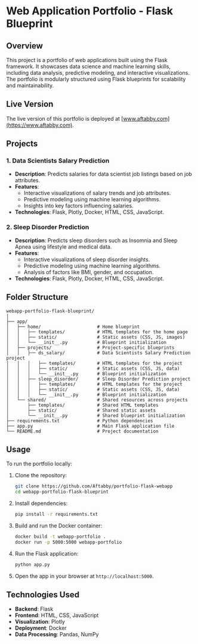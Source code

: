 # Web Application Portfolio - Flask Blueprint

## Overview
This project is a portfolio of web applications built using the Flask framework. It showcases data science and machine learning skills, including data analysis, predictive modeling, and interactive visualizations. The portfolio is modularly structured using Flask blueprints for scalability and maintainability.

## Live Version
The live version of this portfolio is deployed at [www.aftabby.com](https://www.aftabby.com).

## Projects
### 1. Data Scientists Salary Prediction
- **Description**: Predicts salaries for data scientist job listings based on job attributes.
- **Features**:
  - Interactive visualizations of salary trends and job attributes.
  - Predictive modeling using machine learning algorithms.
  - Insights into key factors influencing salaries.
- **Technologies**: Flask, Plotly, Docker, HTML, CSS, JavaScript.

### 2. Sleep Disorder Prediction
- **Description**: Predicts sleep disorders such as Insomnia and Sleep Apnea using lifestyle and medical data.
- **Features**:
  - Interactive visualizations of sleep disorder insights.
  - Predictive modeling using machine learning algorithms.
  - Analysis of factors like BMI, gender, and occupation.
- **Technologies**: Flask, Plotly, Docker, HTML, CSS, JavaScript.

## Folder Structure
```
webapp-portfolio-flask-blueprint/
│
├── app/
│   ├── home/                     # Home blueprint
│   │   ├── templates/            # HTML templates for the home page
│   │   ├── static/               # Static assets (CSS, JS, images)
│   │   └── __init__.py           # Blueprint initialization
│   ├── projects/                 # Project-specific blueprints
│   │   ├── ds_salary/            # Data Scientists Salary Prediction project
│   │   │   ├── templates/        # HTML templates for the project
│   │   │   ├── static/           # Static assets (CSS, JS, data)
│   │   │   └── __init__.py       # Blueprint initialization
│   │   ├── sleep_disorder/       # Sleep Disorder Prediction project
│   │   │   ├── templates/        # HTML templates for the project
│   │   │   ├── static/           # Static assets (CSS, JS, data)
│   │   │   └── __init__.py       # Blueprint initialization
│   └── shared/                   # Shared resources across projects
│       ├── templates/            # Shared HTML templates
│       ├── static/               # Shared static assets
│       └── __init__.py           # Shared blueprint initialization
├── requirements.txt              # Python dependencies
├── app.py                        # Main Flask application file
└── README.md                     # Project documentation
```

## Usage
To run the portfolio locally:
1. Clone the repository:
   ```bash
   git clone https://github.com/Aftabby/portfolio-flask-webapp
   cd webapp-portfolio-flask-blueprint
   ```
2. Install dependencies:
   ```bash
   pip install -r requirements.txt
   ```
3. Build and run the Docker container:
   ```bash
   docker build -t webapp-portfolio .
   docker run -p 5000:5000 webapp-portfolio
   ```
4. Run the Flask application:
   ```bash
   python app.py
   ```
5. Open the app in your browser at `http://localhost:5000`.

## Technologies Used
- **Backend**: Flask
- **Frontend**: HTML, CSS, JavaScript
- **Visualization**: Plotly
- **Deployment**: Docker
- **Data Processing**: Pandas, NumPy
